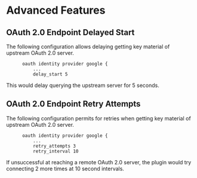 # Advanced Features

## OAuth 2.0 Endpoint Delayed Start

The following configuration allows delaying getting key material of upstream
OAuth 2.0 server.

```
      oauth identity provider google {
          ...
          delay_start 5
```

This would delay querying the upstream server for 5 seconds.


## OAuth 2.0 Endpoint Retry Attempts

The following configuration permits for retries when getting key material of
upstream OAuth 2.0 server.

```
      oauth identity provider google {
          ...
          retry_attempts 3
          retry_interval 10
```

If unsuccessful at reaching a remote OAuth 2.0 server, the plugin would
try connecting 2 more times at 10 second intervals.
